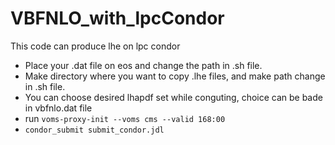 # VBFNLO_with_lpcCondor
This code can produce lhe on lpc condor
- Place your .dat file on eos and change the path in .sh file.
- Make directory where you want to copy .lhe files, and make path change in .sh file.
- You can choose desired lhapdf set while conguting, choice can be bade in vbfnlo.dat file
- run `voms-proxy-init --voms cms --valid 168:00`
- `condor_submit submit_condor.jdl`
